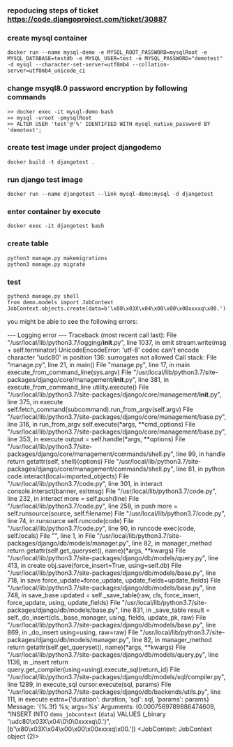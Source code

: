 
### repoducing steps of ticket https://code.djangoproject.com/ticket/30887

### create mysql container
`docker run --name mysql-demo -e MYSQL_ROOT_PASSWORD=mysqlRoot -e MYSQL_DATABASE=testdb -e MYSQL_USER=test -e MYSQL_PASSWORD="demotest" -d mysql --character-set-server=utf8mb4 --collation-server=utf8mb4_unicode_ci`
### change msyql8.0 password encryption by following commands
```
>> docker exec -it mysql-demo bash
>> mysql -uroot -pmysqlRoot
>> ALTER USER 'test'@'%' IDENTIFIED WITH mysql_native_password BY 'demotest';
```

### create test image under project djangodemo
`docker build -t djangotest .`

### run django test image
`docker run --name djangotest --link mysql-demo:mysql -d djangotest`

### enter container by execute
`docker exec -it djangotest bash`
### create table
```
python3 manage.py makemigrations
python3 manage.py migrate
```

### test
```
python3 manage.py shell
from demo.models import JobContext
JobContext.objects.create(data=b'\x80\x03X\x04\x00\x00\x00xxxxq\x00.')
```

you might be able to see the following errors:

--- Logging error ---
Traceback (most recent call last):
  File "/usr/local/lib/python3.7/logging/__init__.py", line 1037, in emit
    stream.write(msg + self.terminator)
UnicodeEncodeError: 'utf-8' codec can't encode character '\udc80' in position 136: surrogates not allowed
Call stack:
  File "manage.py", line 21, in <module>
    main()
  File "manage.py", line 17, in main
    execute_from_command_line(sys.argv)
  File "/usr/local/lib/python3.7/site-packages/django/core/management/__init__.py", line 381, in execute_from_command_line
    utility.execute()
  File "/usr/local/lib/python3.7/site-packages/django/core/management/__init__.py", line 375, in execute
    self.fetch_command(subcommand).run_from_argv(self.argv)
  File "/usr/local/lib/python3.7/site-packages/django/core/management/base.py", line 316, in run_from_argv
    self.execute(*args, **cmd_options)
  File "/usr/local/lib/python3.7/site-packages/django/core/management/base.py", line 353, in execute
    output = self.handle(*args, **options)
  File "/usr/local/lib/python3.7/site-packages/django/core/management/commands/shell.py", line 99, in handle
    return getattr(self, shell)(options)
  File "/usr/local/lib/python3.7/site-packages/django/core/management/commands/shell.py", line 81, in python
    code.interact(local=imported_objects)
  File "/usr/local/lib/python3.7/code.py", line 301, in interact
    console.interact(banner, exitmsg)
  File "/usr/local/lib/python3.7/code.py", line 232, in interact
    more = self.push(line)
  File "/usr/local/lib/python3.7/code.py", line 258, in push
    more = self.runsource(source, self.filename)
  File "/usr/local/lib/python3.7/code.py", line 74, in runsource
    self.runcode(code)
  File "/usr/local/lib/python3.7/code.py", line 90, in runcode
    exec(code, self.locals)
  File "<console>", line 1, in <module>
  File "/usr/local/lib/python3.7/site-packages/django/db/models/manager.py", line 82, in manager_method
    return getattr(self.get_queryset(), name)(*args, **kwargs)
  File "/usr/local/lib/python3.7/site-packages/django/db/models/query.py", line 413, in create
    obj.save(force_insert=True, using=self.db)
  File "/usr/local/lib/python3.7/site-packages/django/db/models/base.py", line 718, in save
    force_update=force_update, update_fields=update_fields)
  File "/usr/local/lib/python3.7/site-packages/django/db/models/base.py", line 748, in save_base
    updated = self._save_table(raw, cls, force_insert, force_update, using, update_fields)
  File "/usr/local/lib/python3.7/site-packages/django/db/models/base.py", line 831, in _save_table
    result = self._do_insert(cls._base_manager, using, fields, update_pk, raw)
  File "/usr/local/lib/python3.7/site-packages/django/db/models/base.py", line 869, in _do_insert
    using=using, raw=raw)
  File "/usr/local/lib/python3.7/site-packages/django/db/models/manager.py", line 82, in manager_method
    return getattr(self.get_queryset(), name)(*args, **kwargs)
  File "/usr/local/lib/python3.7/site-packages/django/db/models/query.py", line 1136, in _insert
    return query.get_compiler(using=using).execute_sql(return_id)
  File "/usr/local/lib/python3.7/site-packages/django/db/models/sql/compiler.py", line 1289, in execute_sql
    cursor.execute(sql, params)
  File "/usr/local/lib/python3.7/site-packages/django/db/backends/utils.py", line 111, in execute
    extra={'duration': duration, 'sql': sql, 'params': params}
Message: '(%.3f) %s; args=%s'
Arguments: (0.0007569789886474609, "INSERT INTO `demo_jobcontext` (`data`) VALUES (_binary '\udc80\x03X\x04\\0\\0\\0xxxxq\\0.')", [b'\x80\x03X\x04\x00\x00\x00xxxxq\x00.'])
<JobContext: JobContext object (2)>

